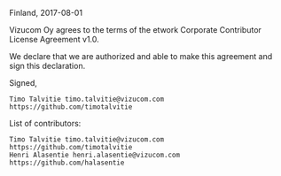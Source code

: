 Finland, 2017-08-01

Vizucom Oy agrees to the terms of the etwork Corporate Contributor License Agreement v1.0.

We declare that we are authorized and able to make this agreement and sign this declaration.

Signed,

    Timo Talvitie timo.talvitie@vizucom.com https://github.com/timotalvitie

List of contributors:

    Timo Talvitie timo.talvitie@vizucom.com https://github.com/timotalvitie
    Henri Alasentie henri.alasentie@vizucom.com https://github.com/halasentie
